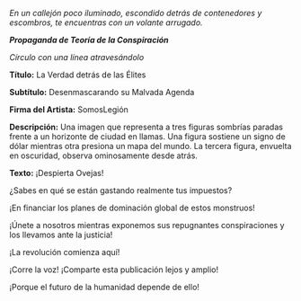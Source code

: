 _En un callejón poco iluminado, escondido detrás de contenedores y escombros, te encuentras con un volante arrugado._

**_Propaganda de Teoría de la Conspiración_**

_Círculo con una línea atravesándolo_

**Título:** La Verdad detrás de las Élites

**Subtítulo:** Desenmascarando su Malvada Agenda

**Firma del Artista:** SomosLegión

**Descripción:** Una imagen que representa a tres figuras sombrías paradas frente a un horizonte de ciudad en llamas. Una figura sostiene un signo de dólar mientras otra presiona un mapa del mundo. La tercera figura, envuelta en oscuridad, observa ominosamente desde atrás.

**Texto:** ¡Despierta Ovejas!

¿Sabes en qué se están gastando realmente tus impuestos?

¡En financiar los planes de dominación global de estos monstruos!

¡Únete a nosotros mientras exponemos sus repugnantes conspiraciones y los llevamos ante la justicia!

¡La revolución comienza aquí!

¡Corre la voz! ¡Comparte esta publicación lejos y amplio!

¡Porque el futuro de la humanidad depende de ello!
